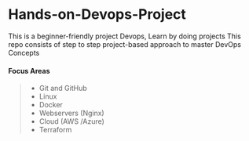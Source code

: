 # Hands-on-Devops-Project 

This is a beginner-friendly project Devops, Learn by doing projects
This repo consists of step to step project-based approach to master DevOps Concepts

#### Focus Areas
> - Git and GitHub
> - Linux
> - Docker
> - Webservers (Nginx)
> - Cloud (AWS /Azure)
> - Terraform
